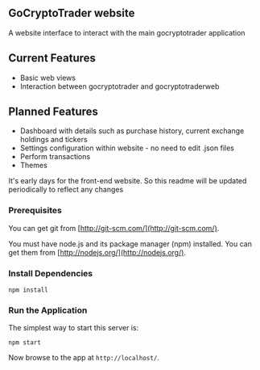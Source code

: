 ## GoCryptoTrader website
A website interface to interact with the main gocryptotrader application

## Current Features
+ Basic web views
+ Interaction between gocryptotrader and gocryptotraderweb

## Planned Features
+ Dashboard with details such as purchase history, current exchange holdings and tickers
+ Settings configuration within website - no need to edit .json files
+ Perform transactions
+ Themes
 
It's early days for the front-end website. So this readme will be updated periodically to reflect any changes

### Prerequisites

You can get git from [http://git-scm.com/](http://git-scm.com/).

You must have node.js and its package manager (npm) installed.  You can get them from [http://nodejs.org/](http://nodejs.org/).
### Install Dependencies

```
npm install
```


### Run the Application

The simplest way to start this server is:

```
npm start
```

Now browse to the app at `http://localhost/`.



